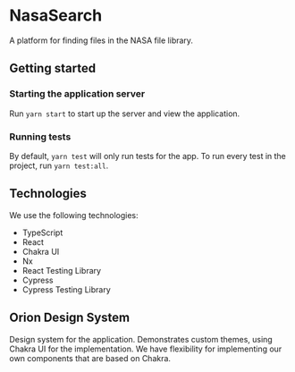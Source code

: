 # NasaSearch

A platform for finding files in the NASA file library.

## Getting started

### Starting the application server

Run `yarn start` to start up the server and view the application.

### Running tests

By default, `yarn test` will only run tests for the app. To run every test in the project, run `yarn test:all`.

## Technologies

We use the following technologies:

- TypeScript
- React
- Chakra UI
- Nx
- React Testing Library
- Cypress
- Cypress Testing Library

## Orion Design System

Design system for the application. Demonstrates custom themes, using Chakra UI for the implementation. We have flexibility for implementing our own components that are based on Chakra.
